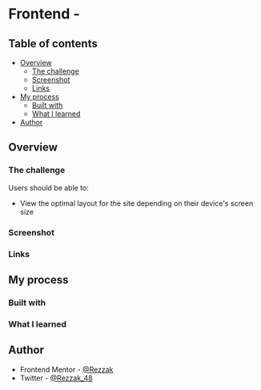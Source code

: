 # Frontend -

<!-- Summary -->

<!-- This is a solution to the [NameOfTheProject]( URL of it). Frontend Mentor challenges help you improve your coding skills by building realistic projects. -->

## Table of contents

- [Overview](#overview)
  - [The challenge](#the-challenge)
  - [Screenshot](#screenshot)
  - [Links](#links)
- [My process](#my-process)
  - [Built with](#built-with)
  - [What I learned](#what-i-learned)
- [Author](#author)

## Overview

### The challenge

Users should be able to:

- View the optimal layout for the site depending on their device's screen size

### Screenshot

<!-- ![](./DesignScreenshots/DesktopScreen.png)
![](./DesignScreenshots/MobileVersion.png) -->

### Links

<!-- - Live Site URL: [Live Site URL:](linkHere)
- Solution URL: [Solution URL:](linkHere) -->

## My process

### Built with

<!-- Info -->
<!-- - Semantic HTML5 markup
- CSS custom properties
- Flex box
- Desktop-first workflow
-->

### What I learned

<!-- I learned more about  -->

## Author

<!-- - Website - [](NotAvailableForNow) -->

- Frontend Mentor - [@Rezzak](https://www.frontendmentor.io/profile/errazakallah31)
- Twitter - [@Rezzak_48](https://twitter.com/Rezzak_48)
